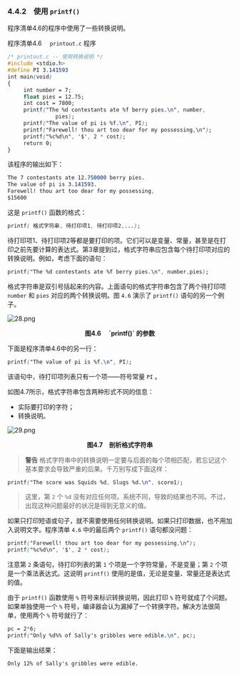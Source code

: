 ### 4.4.2　使用 `printf()` 

程序清单4.6的程序中使用了一些转换说明。

程序清单4.6　 `printout.c` 程序

```css
/* printout.c -- 使用转换说明 */
#include <stdio.h>
#define PI 3.141593
int main(void)
{
     int number = 7;
     float pies = 12.75;
     int cost = 7800;
     printf("The %d contestants ate %f berry pies.\n", number,
               pies);
     printf("The value of pi is %f.\n", PI);
     printf("Farewell! thou art too dear for my possessing,\n");
     printf("%c%d\n", '$', 2 * cost);
     return 0;
}
```

该程序的输出如下：

```css
The 7 contestants ate 12.750000 berry pies.
The value of pi is 3.141593.
Farewell! thou art too dear for my possessing,
$15600
```

这是 `printf()` 函数的格式：

```css
printf( 格式字符串, 待打印项1, 待打印项2,...);
```

待打印项1、待打印项2等都是要打印的项。它们可以是变量、常量，甚至是在打印之前先要计算的表达式。第3章提到过，格式字符串应包含每个待打印项对应的转换说明。例如，考虑下面的语句：

```css
printf("The %d contestants ate %f berry pies.\n", number,pies);
```

格式字符串是双引号括起来的内容。上面语句的格式字符串包含了两个待打印项 `number` 和 `pies` 对应的两个转换说明。图 `4.6` 演示了 `printf()` 语句的另一个例子。

![28.png](./images/28.png)
<center class="my_markdown"><b class="my_markdown">图4.6　 `printf()` 的参数</b></center>

下面是程序清单4.6中的另一行：

```css
printf("The value of pi is %f.\n", PI);
```

该语句中，待打印项列表只有一个项——符号常量 `PI` 。

如图4.7所示，格式字符串包含两种形式不同的信息：

+ 实际要打印的字符；
+ 转换说明。

![29.png](./images/29.png)
<center class="my_markdown"><b class="my_markdown">图4.7　剖析格式字符串</b></center>

> **警告**
> 格式字符串中的转换说明一定要与后面的每个项相匹配，若忘记这个基本要求会导致严重的后果。千万别写成下面这样：

```css
printf("The score was Squids %d, Slugs %d.\n", score1);
```

> 这里，第 `2` 个 `%d` 没有对应任何项。系统不同，导致的结果也不同。不过，出现这种问题最好的状况是得到无意义的值。

如果只打印短语或句子，就不需要使用任何转换说明。如果只打印数据，也不用加入说明文字。程序清单 `4.6` 中的最后两个 `printf()` 语句都没问题：

```css
printf("Farewell! thou art too dear for my possessing,\n");
printf("%c%d\n", '$', 2 * cost);
```

注意第 `2` 条语句，待打印列表的第 `1` 个项是一个字符常量，不是变量；第 `2` 个项是一个乘法表达式。这说明 `printf()` 使用的是值，无论是变量、常量还是表达式的值。

由于 `printf()` 函数使用 `%` 符号来标识转换说明，因此打印 `%` 符号就成了个问题。如果单独使用一个 `%` 符号，编译器会认为漏掉了一个转换字符。解决方法很简单，使用两个 `%` 符号就行了：

```css
pc = 2*6;
printf("Only %d%% of Sally's gribbles were edible.\n", pc);
```

下面是输出结果：

```css
Only 12% of Sally's gribbles were edible.
```

